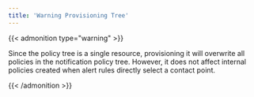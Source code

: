 ```yaml
---
title: 'Warning Provisioning Tree'
---
```


{{< admonition type="warning" >}}

Since the policy tree is a single resource, provisioning it will overwrite all policies in the notification policy tree. However, it does not affect internal policies created when alert rules directly select a contact point.

{{< /admonition >}}
